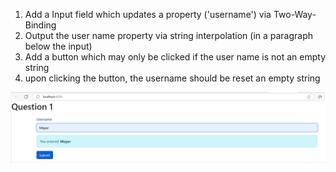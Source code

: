 1. Add a Input field which updates a property ('username') via Two-Way-Binding
2. Output the user name property via string interpolation (in a paragraph below the input)
3. Add a button which may only be clicked if the user name is not an empty string
4. upon clicking the button, the username should be reset an empty string

![alt text](image.png)